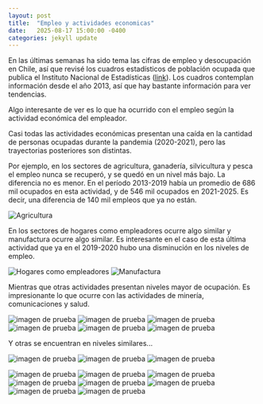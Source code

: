 ```yaml
---
layout: post
title:  "Empleo y actividades economicas"
date:   2025-08-17 15:00:00 -0400
categories: jekyll update
---
```


En las últimas semanas ha sido tema las cifras de empleo y desocupación en Chile, así que revisé los cuadros estadísticos de población ocupada que publica el Instituto Nacional de Estadísticas ([link](https://www.ine.gob.cl/estadisticas/sociales/mercado-laboral/ocupacion-y-desocupacion)). Los  cuadros contemplan información desde el año 2013, así que hay bastante información para ver tendencias.

Algo interesante de ver es lo que ha ocurrido con el empleo según la actividad económica del empleador. 

Casi todas las actividades económicas presentan una caída en la cantidad de personas ocupadas durante la pandemia (2020-2021), pero las trayectorias posteriores son distintas.

Por ejemplo, en los sectores de agricultura, ganadería, silvicultura y pesca el empleo nunca se recuperó, y se quedó en un nivel más bajo. La diferencia no es menor. En el período 2013-2019 había un promedio de 686 mil ocupados en esta actividad, y de 546 mil ocupados en 2021-2025. Es decir, una diferencia de 140 mil empleos que ya no están. 

![Agricultura](/imagenes/empleo_actividades_economicas/actividad_A.png)

En los sectores de hogares como empleadores ocurre algo similar y manufactura ocurre algo similar. Es interesante en el caso de esta última actividad que ya en el 2019-2020 hubo una disminución en los niveles de empleo.

![Hogares como empleadores](/imagenes/empleo_actividades_economicas/actividad_T.png)
![Manufactura](/imagenes/empleo_actividades_economicas/actividad_C.png)

Mientras que otras actividades presentan niveles mayor de ocupación. Es impresionante lo que ocurre con las actividades de minería, comunicaciones y salud. 

![imagen de prueba](/imagenes/empleo_actividades_economicas/actividad_B.png)
![imagen de prueba](/imagenes/empleo_actividades_economicas/actividad_E.png)
![imagen de prueba](/imagenes/empleo_actividades_economicas/actividad_J.png)
![imagen de prueba](/imagenes/empleo_actividades_economicas/actividad_M.png)
![imagen de prueba](/imagenes/empleo_actividades_economicas/actividad_O.png)
![imagen de prueba](/imagenes/empleo_actividades_economicas/actividad_Q.png)

Y otras se encuentran en niveles similares... 

![imagen de prueba](/imagenes/empleo_actividades_economicas/actividad_F.png)
![imagen de prueba](/imagenes/empleo_actividades_economicas/actividad_P.png)
![imagen de prueba](/imagenes/empleo_actividades_economicas/actividad_R.png)




![imagen de prueba](/imagenes/empleo_actividades_economicas/actividad_D.png)
![imagen de prueba](/imagenes/empleo_actividades_economicas/actividad_G.png)
![imagen de prueba](/imagenes/empleo_actividades_economicas/actividad_H.png)
![imagen de prueba](/imagenes/empleo_actividades_economicas/actividad_I.png)
![imagen de prueba](/imagenes/empleo_actividades_economicas/actividad_K.png)
![imagen de prueba](/imagenes/empleo_actividades_economicas/actividad_L.png)
![imagen de prueba](/imagenes/empleo_actividades_economicas/actividad_N.png)
![imagen de prueba](/imagenes/empleo_actividades_economicas/actividad_S.png)